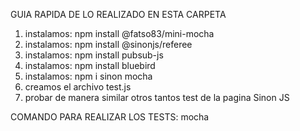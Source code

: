 GUIA RAPIDA DE LO REALIZADO EN ESTA CARPETA

1. instalamos: npm install @fatso83/mini-mocha
2. instalamos: npm install @sinonjs/referee
3. instalamos: npm install pubsub-js
4. instalamos: npm install bluebird
3. instalamos: npm i sinon mocha
4. creamos el archivo test.js
5. probar de manera similar otros tantos test de la pagina Sinon JS

COMANDO PARA REALIZAR LOS TESTS: mocha

